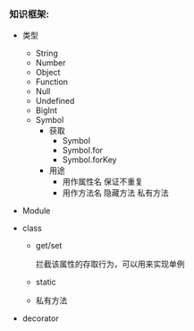 ### 知识框架:

- 类型

  - String
  - Number
  - Object
  - Function
  - Null
  - Undefined
  - BigInt
  - Symbol
    - 获取
      - Symbol 
      - Symbol.for  
      - Symbol.forKey
    - 用途
      - 用作属性名 保证不重复
      - 用作方法名 隐藏方法 私有方法

- Module

- class

  - get/set

    拦截该属性的存取行为，可以用来实现单例

  - static

  - 私有方法

- decorator

